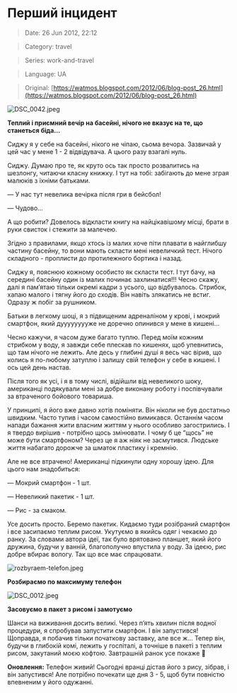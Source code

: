 # Перший інцидент

> Date: 26 Jun 2012, 22:12

> Category: travel

> Series: work-and-travel

> Language: UA

> Original: [https://watmos.blogspot.com/2012/06/blog-post_26.html](https://watmos.blogspot.com/2012/06/blog-post_26.html)

![DSC_0042.jpeg](https://res.craft.do/user/full/b5a256f3-51ff-c8e5-10fe-9343b6a0451d/doc/4035AC2E-5537-4D70-9A63-91E9BD9A56B1/C94B5034-BE2F-4AD5-9C72-600374EB3B53_2/6XqBzDVIcmpyPGpcvWAcRyoLvOLbV6LJWjwrEl1s5i8z/DSC_0042.jpeg)

**Теплий і приємний вечір на басейні, нічого не вказує на те, що станеться біда…**

Сиджу я у себе на басейні, нікого не чіпаю, сьома вечора. Зазвичай у цей час у мене 1 - 2 відвідувача. А цього разу взагалі нуль.

Сиджу. Думаю про те, як круто ось так просто розвалитись на шезлонгу, читаючи класну книжку. І тут на тобі: забігають до мене зграя малюків з їхніми батьками.

— У нас тут невелика вечірка після гри в бейсбол!

— Чудово...

А що робити? Довелось відкласти книгу на найцікавішому місці, брати в руки свисток і стежити за малечею.

Згідно з правилами, якщо хтось із малих хоче піти плавати в найглибшу частину басейну, то вони мають скласти мені невеличкий тест. Нічого складного - проплисти до протилежного бортика і назад.

Сиджу я, пояснюю кожному особисто як скласти тест. І тут бачу, на середині басейну один із малих починає захлинатися!!! Чесно скажу, далі я пам’ятаю тільки окремі кадри з усього, що відбувалось. Стрибок, хапаю малого і тягну його до сходів. Він навіть злякатись не встиг. Одразу ж побіг за рушником.

Батьки в легкому шоці, я з підвищеним адреналіном у крові, і мокрий смартфон, який дууууууууже не доречно опинився у мене в кишені...

Чесно кажучи, я часом дуже багато туплю. Перед моїм кожним стрибком у воду, я завжди себе плескав по кишенях, щоб упевнитись, що там нічого не лежить. Але десь у глибині душі я весь час вірив, що колись я по-любому затуплю і залишу свій телефон у себе в кишені. І ось цей день настав.

Після того як усі, і я в тому числі, відійшли від невеликого шоку, американці подякували мені за добре виконану роботу і поспівчували за втраченого бойового товариша.

У принципі, я його вже давно хотів поміняти. Він ніколи не був достатньо швидким. Часто тупив і часом самостійно вимикався. Останнім часом напади бажання жити власним життям у нього особливо загострились. І я твердо вирішив - потрібно щось змінювати. І чому б це “щось” не може бути смартфоном? Через це я аж ніяк не засмутився. Людське життя набагато дорожче за шматок пластику і кремнію.

Але не все втрачено! Американці підкинули одну хорошу ідею. Для цього нам знадобиться:

— Мокрий смартфон - 1 шт.

— Невеликий пакетик - 1 шт.

— Рис - за смаком.

Усе досить просто. Беремо пакетик. Кидаємо туди розібраний смартфон і все засипаємо теплим рисом. Укутуємо в якийсь одяг і чекаємо до ранку. За словами автора ідеї, так було врятовано планшет, який його дружина, будучи у ванній, благополучно впустила у воду. За ідеєю, рис добре вбирає вологу. Так що все має спрацювати.

![rozbyraem-telefon.jpeg](https://res.craft.do/user/full/b5a256f3-51ff-c8e5-10fe-9343b6a0451d/doc/4035AC2E-5537-4D70-9A63-91E9BD9A56B1/053394F3-0009-461C-B5F8-E09B90236BED_2/wvxB0Tf3bbVOTYJu7QTFbI4Fs8k6J00SG2SoZRA3eIUz/rozbyraem-telefon.jpeg)

**Розбираємо по максимуму телефон**

![DSC_0012.jpeg](https://res.craft.do/user/full/b5a256f3-51ff-c8e5-10fe-9343b6a0451d/doc/4035AC2E-5537-4D70-9A63-91E9BD9A56B1/C4DC3FF4-10C2-4CD5-B25E-A42AF2B7F739_2/vVACcg9FCBZvC6iGg0ucSnaxCTtNJZwyCYi83lEskYgz/DSC_0012.jpeg)

**Засовуємо в пакет з рисом і замотуємо**

Шанси на виживання досить великі. Через п’ять хвилин після водної процедури, я спробував запустити смартфон. І він запустився! Щоправда, я побачив тільки початкову заставку, але все ж... Тепер він, будучи в глибокій комі, лежить у госпіталі, а точніше в пакеті з теплим рисом, закутаний моєю кофтою. Завтрашній ранок усе покаже 🙂

**Оновлення:** Телефон живий! Сьогодні вранці дістав його з рису, зібрав, і він запустився! Але потрібно почекати ще дня 3 - 5, щоб бути повністю впевненим у його одужанні.

